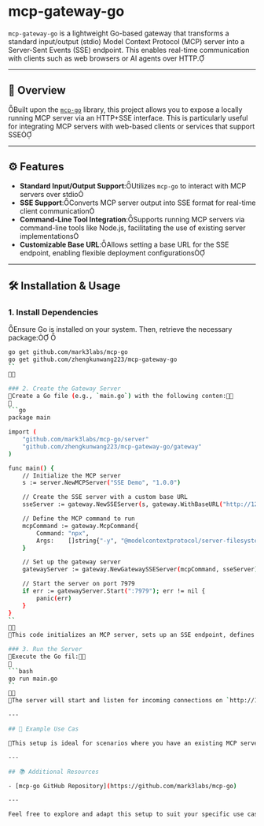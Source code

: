 # mcp-gateway-go

`mcp-gateway-go` is a lightweight Go-based gateway that transforms a standard input/output (stdio) Model Context Protocol (MCP) server into a Server-Sent Events (SSE) endpoint. This enables real-time communication with clients such as web browsers or AI agents over HTTP.

---

## 🚀 Overview
Built upon the [`mcp-go`](https://github.com/mark3labs/mcp-go) library, this project allows you to expose a locally running MCP server via an HTTP+SSE interface. This is particularly useful for integrating MCP servers with web-based clients or services that support SSE

---

## ⚙️ Features

- **Standard Input/Output Support**:Utilizes `mcp-go` to interact with MCP servers over stdio
- **SSE Support**:Converts MCP server output into SSE format for real-time client communication
- **Command-Line Tool Integration**:Supports running MCP servers via command-line tools like Node.js, facilitating the use of existing server implementations
- **Customizable Base URL**:Allows setting a base URL for the SSE endpoint, enabling flexible deployment configurations

---

## 🛠 Installation & Usage

### 1. Install Dependencies
Ensure Go is installed on your system. Then, retrieve the necessary package:

```bash
go get github.com/mark3labs/mcp-go
go get github.com/zhengkunwang223/mcp-gateway-go
``


### 2. Create the Gateway Server
Create a Go file (e.g., `main.go`) with the following conten:

```go
package main

import (
    "github.com/mark3labs/mcp-go/server"
    "github.com/zhengkunwang223/mcp-gateway-go/gateway"
)

func main() {
    // Initialize the MCP server
    s := server.NewMCPServer("SSE Demo", "1.0.0")

    // Create the SSE server with a custom base URL
    sseServer := gateway.NewSSEServer(s, gateway.WithBaseURL("http://127.0.0.1:7979"))

    // Define the MCP command to run
    mcpCommand := gateway.McpCommand{
        Command: "npx",
        Args:    []string{"-y", "@modelcontextprotocol/server-filesystem", "/tmp"},
    }

    // Set up the gateway server
    gatewayServer := gateway.NewGatewaySSEServer(mcpCommand, sseServer)

    // Start the server on port 7979
    if err := gatewayServer.Start(":7979"); err != nil {
        panic(err)
    }
}
``

This code initializes an MCP server, sets up an SSE endpoint, defines the command to run the MCP server, and starts the gateway on port 797.

### 3. Run the Server
Execute the Go fil:

```bash
go run main.go
``

The server will start and listen for incoming connections on `http://127.0.0.1:7979.

---

## 📄 Example Use Cas

This setup is ideal for scenarios where you have an existing MCP server that communicates over stdio, and you want to expose it to web clients or services that support SSE. By using this gateway, you can integrate your MCP server into modern web applications without modifying the original server implementatin.

---

## 📚 Additional Resources

- [mcp-go GitHub Repository](https://github.com/mark3labs/mcp-go)

---

Feel free to explore and adapt this setup to suit your specific use cases. 
